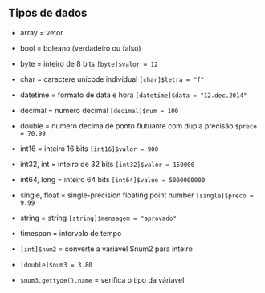 ## Tipos de dados

* array = vetor
* bool = boleano (verdadeiro ou falso)
* byte = inteiro de 8 bits ``` [byte]$valor = 12 ``` 
* char = caractere unicode individual ``` [char]$letra = "f" ```  
* datetime = formato de data e hora ``` [datetime]$data = "12.dec.2014" ```
* decimal = numero decimal ``` [decimal]$num = 100 ``` 
* double = numero decima de ponto flutuante com dupla precisão ``` $preco = 70.99 ``` 
* int16 = inteiro 16 bits ``` [int16]$valor = 900 ``` 
* int32, int = inteiro de 32 bits ``` [int32]$valor = 150000 ``` 
* int64, long = inteiro 64 bits ``` [int64]$value = 5000000000 ``` 
* single, float = single-precision floating point number ``` [single]$preco = 9.99 ``` 
* string = string ``` [string]$mensagem = "aprovado" ``` 
* timespan = intervalo de tempo



* ``` [int]$num2 ```  = converte a variavel $num2 para inteiro
* ``` [double]$num3 = 3.80 ``` 
* ``` $num3.gettyoe().name ```  = verifica o tipo da váriavel 